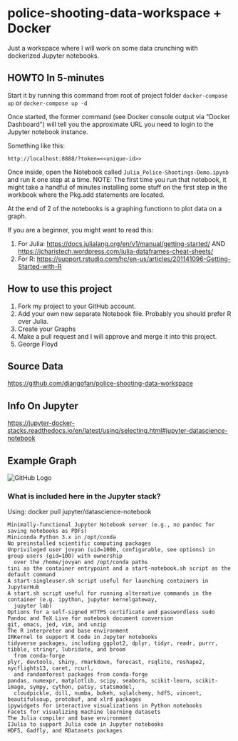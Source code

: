 # police-shooting-data-workspace + Docker
Just a workspace where I will work on some data crunching with dockerized Jupyter notebooks.

## HOWTO In 5-minutes

Start it by running this command from root of project folder `docker-compose up`  or  `docker-compose up -d`

Once started, the former command (see Docker console output via "Docker Dashboard") will tell you the approximate URL you 
need to login to the Jupyter notebook instance.

Something like this:  

    http://localhost:8888/?token=<<unique-id>>

Once inside, open the Notebook called `Julia_Police-Shootings-Demo.ipynb` and run it one step at a time.  NOTE: The first time you
run that notebook, it might take a handful of minutes installing some stuff on the first step in the workbook where the Pkg.add 
statements are located.

At the end of 2 of the notebooks is a graphing functionn to plot data on a graph.

If you are a beginner, you might want to read this:
1. For Julia: https://docs.julialang.org/en/v1/manual/getting-started/ AND https://jcharistech.wordpress.com/julia-dataframes-cheat-sheets/
2. For R: https://support.rstudio.com/hc/en-us/articles/201141096-Getting-Started-with-R


## How to use this project

1.  Fork my project to your GitHub account.
2.  Add your own new separate Notebook file.  Probably you should prefer R over Julia.
3.  Create your Graphs
4.  Make a pull request and I will approve and merge it into this project.
5.  George Floyd



## Source Data

https://github.com/djangofan/police-shooting-data-workspace

## Info On Jupyter

https://jupyter-docker-stacks.readthedocs.io/en/latest/using/selecting.html#jupyter-datascience-notebook


## Example Graph

![GitHub Logo](/images/logo.png)


### What is included here in the Jupyter stack?

Using: docker pull jupyter/datascience-notebook


    Minimally-functional Jupyter Notebook server (e.g., no pandoc for saving notebooks as PDFs)
    Miniconda Python 3.x in /opt/conda
    No preinstalled scientific computing packages
    Unprivileged user jovyan (uid=1000, configurable, see options) in group users (gid=100) with ownership 
      over the /home/jovyan and /opt/conda paths
    tini as the container entrypoint and a start-notebook.sh script as the default command
    A start-singleuser.sh script useful for launching containers in JupyterHub
    A start.sh script useful for running alternative commands in the container (e.g. ipython, jupyter kernelgateway,
      jupyter lab)
    Options for a self-signed HTTPS certificate and passwordless sudo
    Pandoc and TeX Live for notebook document conversion
    git, emacs, jed, vim, and unzip
    The R interpreter and base environment
    IRKernel to support R code in Jupyter notebooks
    tidyverse packages, including ggplot2, dplyr, tidyr, readr, purrr, tibble, stringr, lubridate, and broom 
      from conda-forge
    plyr, devtools, shiny, rmarkdown, forecast, rsqlite, reshape2, nycflights13, caret, rcurl,
      and randomforest packages from conda-forge
    pandas, numexpr, matplotlib, scipy, seaborn, scikit-learn, scikit-image, sympy, cython, patsy, statsmodel, 
      cloudpickle, dill, numba, bokeh, sqlalchemy, hdf5, vincent, beautifulsoup, protobuf, and xlrd packages
    ipywidgets for interactive visualizations in Python notebooks
    Facets for visualizing machine learning datasets
    The Julia compiler and base environment
    IJulia to support Julia code in Jupyter notebooks
    HDF5, Gadfly, and RDatasets packages


